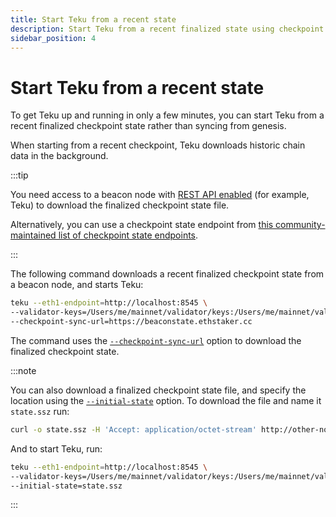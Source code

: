 ```yaml
---
title: Start Teku from a recent state
description: Start Teku from a recent finalized state using checkpoint sync.
sidebar_position: 4
---
```


# Start Teku from a recent state

To get Teku up and running in only a few minutes, you can start Teku from a recent finalized checkpoint state rather than syncing from genesis.

When starting from a recent checkpoint, Teku downloads historic chain data in the background.

:::tip

You need access to a beacon node with [REST API enabled] (for example, Teku) to download the finalized checkpoint state file.

Alternatively, you can use a checkpoint state endpoint from [this community-maintained list of checkpoint state endpoints](https://eth-clients.github.io/checkpoint-sync-endpoints/).

:::

The following command downloads a recent finalized checkpoint state from a beacon node, and starts Teku:

```bash
teku --eth1-endpoint=http://localhost:8545 \
--validator-keys=/Users/me/mainnet/validator/keys:/Users/me/mainnet/validator/passwords \
--checkpoint-sync-url=https://beaconstate.ethstaker.cc
```

The command uses the [`--checkpoint-sync-url`](../reference/cli/index.md#checkpoint-sync-url) option to download the finalized checkpoint state.

:::note

You can also download a finalized checkpoint state file, and specify the location using the [`--initial-state`](../reference/cli/index.md#initial-state) option. To download the file and name it `state.ssz` run:

```bash
curl -o state.ssz -H 'Accept: application/octet-stream' http://other-node:5051/eth/v2/debug/beacon/states/finalized
```

And to start Teku, run:

```bash
teku --eth1-endpoint=http://localhost:8545 \
--validator-keys=/Users/me/mainnet/validator/keys:/Users/me/mainnet/validator/passwords \
--initial-state=state.ssz
```

:::

<!--links-->

[REST API enabled]: ../reference/cli/index.md#rest-api-enabled
